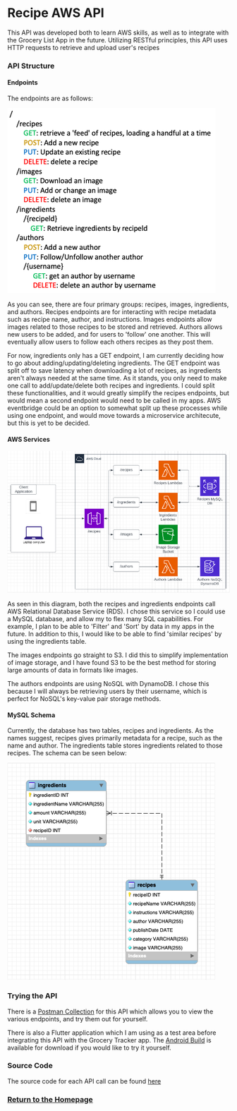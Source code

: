 # Recipe AWS API

This API was developed both to learn AWS skills, as well as to integrate with the Grocery List App in the future. Utilizing RESTful principles, this API uses HTTP requests to retrieve and upload user's recipes

### API Structure

#### Endpoints

The endpoints are as follows:

![API Endpoints](images/RecipeApi/ApiEndpoints.png)

As you can see, there are four primary groups: recipes, images, ingredients, and authors. Recipes endpoints are for interacting with recipe metadata such as recipe name, author, and instructions. Images endpoints allow images related to those recipes to be stored and retrieved. Authors allows new users to be added, and for users to 'follow' one another. This will eventually allow users to follow each others recipes as they post them.

For now, ingredients only has a GET endpoint, I am currently deciding how to go about adding/updating/deleting ingredients. The GET endpoint was split off to save latency when downloading a lot of recipes, as ingredients aren't always needed at the same time. As it stands, you only need to make one call to add/update/delete both recipes and ingredients. I could split these functionalities, and it would greatly simplify the recipes endpoints, but would mean a second endpoint would need to be called in my apps. AWS eventbridge could be an option to somewhat split up these processes while using one endpoint, and would move towards a microservice architecute, but this is yet to be decided.

#### AWS Services

![The API Structure](images/RecipeApi/awsDiagram.png)

As seen in this diagram, both the recipes and ingredients endpoints call AWS Relational Database Service (RDS). I chose this service so I could use a MySQL database, and allow my to flex many SQL capabilities. For example, I plan to be able to 'Filter' and 'Sort' by data in my apps in the future. In addition to this, I would like to be able to find 'similar recipes' by using the ingredients table.

The images endpoints go straight to S3. I did this to simplify implementation of image storage, and I have found S3 to be the best method for storing large amounts of data in formats like images.

The authors endpoints are using NoSQL with DynamoDB. I chose this because I will always be retrieving users by their username, which is perfect for NoSQL's key-value pair storage methods.

#### MySQL Schema

Currently, the database has two tables, recipes and ingredients. As the names suggest, recipes gives primarily metadata for a recipe, such as the name and author. The ingredients table stores ingredients related to those recipes. The schema can be seen below:

![Database Schema](images/RecipeApi/dbSchema.png)

### Trying the API
There is a [Postman Collection](https://web.postman.co/workspace/My-Workspace~4d525aab-f050-462c-8b0f-26a21dae4de1/collection/21203434-f5892415-d1dc-4585-b828-b9ceb60b9297) for this API which allows you to view the various endpoints, and try them out for yourself.
  
There is also a Flutter application which I am using as a test area before integrating this API with the Grocery Tracker app. The [Android Build](https://github.com/mitchbr/RecipeApi/tree/main/Flutter%20Builds/Android) is available for download if you would like to try it yourself.
  
### Source Code
The source code for each API call can be found [here](https://github.com/mitchbr/mitchbr/blob/master/RecipeApi/lambda_function.py)
  
### [Return to the Homepage](index.md)
